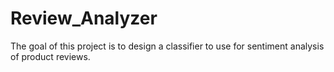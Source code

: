 # Review_Analyzer
The goal of this project is to design a classifier to use for sentiment analysis of product reviews.
